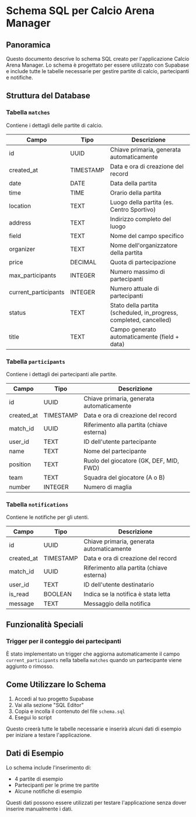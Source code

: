 # Schema SQL per Calcio Arena Manager

## Panoramica

Questo documento descrive lo schema SQL creato per l'applicazione Calcio Arena Manager. Lo schema è progettato per essere utilizzato con Supabase e include tutte le tabelle necessarie per gestire partite di calcio, partecipanti e notifiche.

## Struttura del Database

### Tabella `matches`

Contiene i dettagli delle partite di calcio.

| Campo | Tipo | Descrizione |
|-------|------|-------------|
| id | UUID | Chiave primaria, generata automaticamente |
| created_at | TIMESTAMP | Data e ora di creazione del record |
| date | DATE | Data della partita |
| time | TIME | Orario della partita |
| location | TEXT | Luogo della partita (es. Centro Sportivo) |
| address | TEXT | Indirizzo completo del luogo |
| field | TEXT | Nome del campo specifico |
| organizer | TEXT | Nome dell'organizzatore della partita |
| price | DECIMAL | Quota di partecipazione |
| max_participants | INTEGER | Numero massimo di partecipanti |
| current_participants | INTEGER | Numero attuale di partecipanti |
| status | TEXT | Stato della partita (scheduled, in_progress, completed, cancelled) |
| title | TEXT | Campo generato automaticamente (field + data) |

### Tabella `participants`

Contiene i dettagli dei partecipanti alle partite.

| Campo | Tipo | Descrizione |
|-------|------|-------------|
| id | UUID | Chiave primaria, generata automaticamente |
| created_at | TIMESTAMP | Data e ora di creazione del record |
| match_id | UUID | Riferimento alla partita (chiave esterna) |
| user_id | TEXT | ID dell'utente partecipante |
| name | TEXT | Nome del partecipante |
| position | TEXT | Ruolo del giocatore (GK, DEF, MID, FWD) |
| team | TEXT | Squadra del giocatore (A o B) |
| number | INTEGER | Numero di maglia |

### Tabella `notifications`

Contiene le notifiche per gli utenti.

| Campo | Tipo | Descrizione |
|-------|------|-------------|
| id | UUID | Chiave primaria, generata automaticamente |
| created_at | TIMESTAMP | Data e ora di creazione del record |
| match_id | UUID | Riferimento alla partita (chiave esterna) |
| user_id | TEXT | ID dell'utente destinatario |
| is_read | BOOLEAN | Indica se la notifica è stata letta |
| message | TEXT | Messaggio della notifica |

## Funzionalità Speciali

### Trigger per il conteggio dei partecipanti

È stato implementato un trigger che aggiorna automaticamente il campo `current_participants` nella tabella `matches` quando un partecipante viene aggiunto o rimosso.

## Come Utilizzare lo Schema

1. Accedi al tuo progetto Supabase
2. Vai alla sezione "SQL Editor"
3. Copia e incolla il contenuto del file `schema.sql`
4. Esegui lo script

Questo creerà tutte le tabelle necessarie e inserirà alcuni dati di esempio per iniziare a testare l'applicazione.

## Dati di Esempio

Lo schema include l'inserimento di:
- 4 partite di esempio
- Partecipanti per le prime tre partite
- Alcune notifiche di esempio

Questi dati possono essere utilizzati per testare l'applicazione senza dover inserire manualmente i dati.